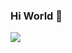 ### Hi World 👋
<img src="https://cdn.jsdelivr.net/gh/devicons/devicon/icons/css3/css3-original.svg" />
          
